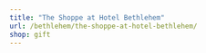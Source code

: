 ```yaml
---
title: "The Shoppe at Hotel Bethlehem"
url: /bethlehem/the-shoppe-at-hotel-bethlehem/
shop: gift
---
```


